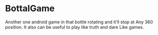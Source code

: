 # BottalGame

Another one android game in that bottle rotating and it’ll stop at
Any 360 position. It also can be useful to play like truth and dare
Like games.
